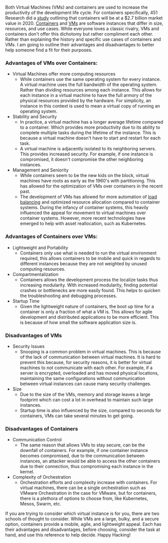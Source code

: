 Both Virtual Machines (VMs) and containers are used to increase the productivity of the development life cycle. For containers specifically, 451 Research did a [study]([https://451research.com/images/Marketing/press_releases/Application-container-market-will-reach-2-7bn-in-2020_final_graphic.pdf](https://451research.com/images/Marketing/press_releases/Application-container-market-will-reach-2-7bn-in-2020_final_graphic.pdf) ) outlining that containers will be at a $2.7 billion market value in 2020. [Containers](https://www.cio.com/article/2924995/what-are-containers-and-why-do-you-need-them.html) and [VMs](https://en.wikipedia.org/wiki/Virtual_machine) are software instances that differ in size, resources, and use cases. While everyone loves a classic rivalry, VMs and containers don't offer this dichotomy but rather compliment each other. Rather than explaining the history and specific use cases of containers and VMs. I am going to outline their advantages and disadvantages to better help someone find a fit for their purposes.

### **Advantages of VMs over Containers:**

- Virtual Machines offer more computing resources
    - While containers use the same operating system for every instance. A virtual machine uses the full bandwidth of the operating system. Rather than dividing resources among each instance. This allows for each instance in a virtual machine to have the full armory of the physical resources provided by the hardware. For simplicity, an instance in this context is used to mean a virtual copy of running an operating system.
- Stability and Security
    - In practice, a virtual machine has a longer average lifetime compared to a container. Which provides more productivity due to its ability to complete multiple tasks during the lifetime of the instance. This is because a virtual machine doesn't have to start and restart for each task.
    - A virtual machine is adjacently isolated to its neighboring servers. This provides increased security. For example, if one instance is compromised, it doesn't compromise the other neighboring instances.
- Management and Seniority
    - While containers seem to be the new kids on the block, virtual machines have roots as early as the 1960's with partitioning. This has allowed for the optimization of VMs over containers in the recent past.
    - The development of VMs has allowed for more automation of [load balancing](https://en.wikipedia.org/wiki/Load_balancing_(computing)) and optimized resource allocation compared to container systems. During the infancy of container systems, this heavily influenced the appeal for movement to virtual machines over container systems. However, more recent technologies have emerged to help with asset reallocation, such as Kubernetes.

### **Advantages of Containers over VMs:**

- Lightweight and Portability
    - Containers only use what is needed to run the virtual environment required, this allows containers to be mobile and quick in regards to different instances because they are not weighted by unused computing resources.
- Compartmentalization
    - Containers allows the development process the localize tasks thus increasing modularity. With increased modularity, finding potential crashes or bottlenecks are more easily found. This helps to quicken the troubleshooting and debugging processes.
- Startup Time
    - Given the lightweight nature of containers, the boot up time for a container is only a fraction of what a VM is. This allows for agile development and distributed applications to be more efficient. This is because of how small the software application size is.

### **Disadvantages of VMs**

- Security Issues
    - Snooping is a common problem in virtual machines. This is because of the lack of communication between virtual machines. It is hard to prevent this because, for security reasons, it is better for virtual machines to not communicate with each other. For example, if a server is encrypted, overloaded and has moved physical locations, maintaining the same configurations without communication between virtual instances can cause many security challenges.
- Size
    - Due to the size of the VMs, memory and storage leaves a large footprint which can cost a lot in overhead to maintain such large instances.
    - Startup time is also influenced by the size, compared to seconds for containers, VMs can take several minutes to get going.

### **Disadvantages of Containers**

- Communication Control
    - The same reason that allows VMs to stay secure, can be the downfall of containers. For example, if one container instance becomes compromised, due to the communication between instances, an attacker would be able to access the other containers due to their connection, thus compromising each instance in the kernel.
- Complexity of Orchestration
    - Orchestration efforts and complexity increase with containers. For virtual machines, there can be a single orchestration such as VMware Orchestration in the case for VMware, but for containers, there is a plethora of options to choose from, like Kubernetes, Mesos, Swarm, etc.

If you are trying to consider which virtual instance is for you, there are two schools of thought to consider. While VMs are a large, bulky, and a secure option, containers provide a mobile, agile, and lightweight appeal. Each has their advantages and disadvantages, before choosing, consider the task at hand, and use this reference to help decide. Happy Hacking!